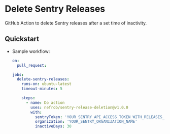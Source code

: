 
# Delete Sentry Releases

GitHub Action to delete Sentry releases after a set time of inactivity.

## Quickstart

- Sample workflow:

  ```yaml
  on:
    pull_request:

  jobs:
    delete-sentry-releases:
      runs-on: ubuntu-latest
      timeout-minutes: 5

      steps:
        - name: Do action
          uses: nefrob/sentry-release-deletion@v1.0.0
          with:
            sentryToken: 'YOUR_SENTRY_API_ACCESS_TOKEN_WITH_RELEASES_SCOPE'
            organization: 'YOUR_SENTRY_ORGANIZATION_NAME'
            inactiveDays: 30
  ```
